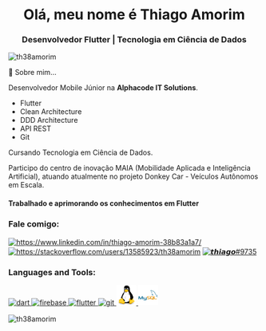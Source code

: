 <h1 align="center">Olá, meu nome é Thiago Amorim</h1>
<h3 align="center">Desenvolvedor Flutter | Tecnologia em Ciência de Dados</h3>

<p align="left"> <img src="https://komarev.com/ghpvc/?username=th38amorim&label=Profile%20views&color=0e75b6&style=flat" alt="th38amorim" /> </p>

📄 Sobre mim...  


Desenvolvedor Mobile Júnior na **Alphacode IT Solutions**.

- Flutter 
- Clean Architecture
- DDD Architecture
- API REST
- Git

Cursando Tecnologia em Ciência de Dados.

Participo do centro de inovação MAIA (Mobilidade Aplicada e Inteligência Artificial), atuando atualmente no projeto Donkey Car - Veículos Autônomos em Escala.

<h4>Trabalhado e aprimorando os conhecimentos em Flutter</h4>

<h3 align="left">Fale comigo:</h3>
<p align="left">
<a href="https://linkedin.com/in/thiago-amorim-38b83a1a7/" target="blank"><img align="center" src="https://cdn-icons-png.flaticon.com/512/174/174857.png" alt="https://www.linkedin.com/in/thiago-amorim-38b83a1a7/" height="40" width="40" /></a>
<a href="mailto:thiago.amorimsilva38@gmail.com" target="blank"><img align="center" src="https://cdn-icons-png.flaticon.com/512/281/281769.png" alt="https://stackoverflow.com/users/13585923/th38amorim" height="45" width="45" /></a>
<a href="https://discord.gg/𝙩𝙝𝙞𝙖𝙜𝙤#9735" target="blank"><img align="center" src="https://logodownload.org/wp-content/uploads/2017/11/discord-logo-7-1.png" alt="𝙩𝙝𝙞𝙖𝙜𝙤#9735" height="45" width="45" /></a>
</p>

<h3 align="left">Languages and Tools:</h3>
<p align="left"> <a href="https://getbootstrap.com" target="_blank">  <a href="https://dart.dev" target="_blank"> <img src="https://www.vectorlogo.zone/logos/dartlang/dartlang-icon.svg" alt="dart" width="40" height="40"/> </a> <a href="https://firebase.google.com/" target="_blank"> <img src="https://www.vectorlogo.zone/logos/firebase/firebase-icon.svg" alt="firebase" width="40" height="40"/> </a> <a href="https://flutter.dev" target="_blank"> <img src="https://www.vectorlogo.zone/logos/flutterio/flutterio-icon.svg" alt="flutter" width="40" height="40"/> </a> <a href="https://git-scm.com/" target="_blank"> <img src="https://www.vectorlogo.zone/logos/git-scm/git-scm-icon.svg" alt="git" width="40" height="40"/> </a> <a href="https://www.w3.org/html/" target="_blank"> <a href="https://www.linux.org/" target="_blank"> <img src="https://raw.githubusercontent.com/devicons/devicon/master/icons/linux/linux-original.svg" alt="linux" width="40" height="40"/> </a> <a href="https://www.mysql.com/" target="_blank"> <img src="https://raw.githubusercontent.com/devicons/devicon/master/icons/mysql/mysql-original-wordmark.svg" alt="mysql" width="40" height="40"/> </a> </p>

<p><img align="center" src="https://github-readme-streak-stats.herokuapp.com/?user=th38amorim&" alt="th38amorim" /></p>
